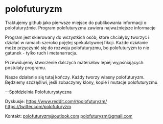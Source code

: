 # polofuturyzm


Traktujemy github jako pierwsze miejsce do publikowania informacji o polofuturyźmie.
Program polofuturyzmu zawiera najważniejsze informacje

Program jest skierowany do wszystkich osób, które chciałyby tworzyć i działać w ramach szeroko pojętej spekulatywnej fikcji. Każde działanie może przyczynić się do rozwoju polofuturyzmu, bo polofuturyzm to nie gatunek - tylko ruch i metanarracja.

Przewidujemy stworzenie dalszych materiałów lepiej wyjaśniających postulaty programu.

Nasze działanie się tutaj kończy. Każdy tworzy własny polofuturyzm. Będziemy szczęśliwi, jeśli zobaczymy klony, kopie i mutacje polofuturyzmu. 

--Spółdzielnia Polofuturystyczna


Dyskusje:
https://www.reddit.com/r/polofuturyzm/
https://twitter.com/polofuturyzm

Kontakt:
polofuturyzm@outlook.com
polofuturyzm@gmail.com
